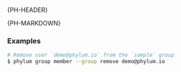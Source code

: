 {PH-HEADER}

{PH-MARKDOWN}

### Examples

```sh
# Remove user `demo@phylum.io` from the `sample` group
$ phylum group member --group remove demo@phylum.io
```
